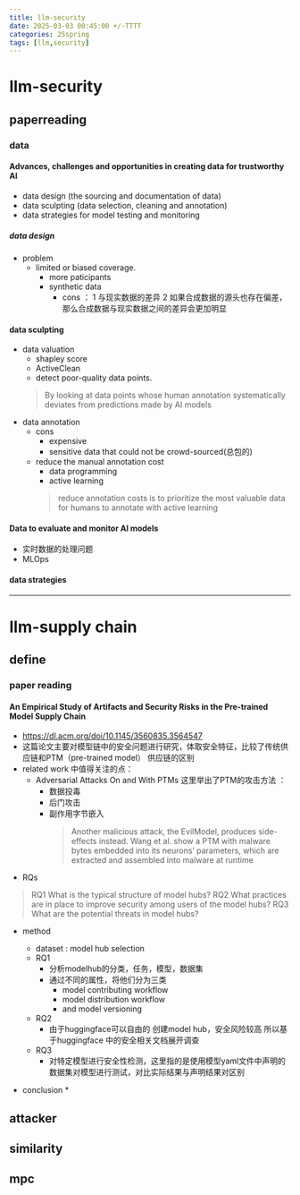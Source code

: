```yaml
---
title: llm-security
date: 2025-03-03 00:45:00 +/-TTTT
categories: 25spring
tags: [llm,security]
---
```

# llm-security
## paperreading
### data
####  Advances, challenges and opportunities in creating data for trustworthy AI
  * data design (the sourcing and documentation of data)
  * data sculpting (data selection, cleaning and annotation) 
  * data strategies for model testing and monitoring 

##### data design
* problem 
  * limited or biased coverage.
    * more paticipants
    * synthetic data
      * cons ： 1 与现实数据的差异 2 如果合成数据的源头也存在偏差，那么合成数据与现实数据之间的差异会更加明显
  
#### data sculpting
* data valuation
  * shapley score
  * ActiveClean
  * detect poor-quality data points.
  > By looking at data points whose human annotation systematically deviates from predictions made by AI models
* data annotation
  * cons  
    * expensive
    * sensitive data that could not be crowd-sourced(总包的)
  * reduce the manual annotation cost
    * data programming
    * active learning
    > reduce annotation costs is to prioritize the most valuable data for humans to annotate with active learning

#### Data to evaluate and monitor AI models
* 实时数据的处理问题
* MLOps

#### data strategies


---

# llm-supply chain
## define
### paper reading
#### An Empirical Study of Artifacts and Security Risks in the Pre-trained Model Supply Chain
* https://dl.acm.org/doi/10.1145/3560835.3564547
* 这篇论文主要对模型链中的安全问题进行研究，体取安全特征，比较了传统供应链和PTM（pre-trained model） 供应链的区别
* related work 中值得关注的点：
  * Adversarial Attacks On and With PTMs
    这里举出了PTM的攻击方法 ：
      * 数据投毒
      * 后门攻击
      * 副作用字节嵌入
        > Another malicious attack, the EvilModel, produces side-effects instead. Wang et al. show a PTM with malware bytes embedded into its neurons’ parameters, which are extracted and assembled into malware at runtime
* RQs
> RQ1 What is the typical structure of model hubs? 
> RQ2 What practices are in place to improve security among users of the model hubs? 
> RQ3 What are the potential threats in model hubs?

* method
  * dataset : model hub selection
  * RQ1
    * 分析modelhub的分类，任务，模型，数据集
    * 通过不同的属性，将他们分为三类
      * model contributing workflow
      * model distribution workflow
      * and model versioning
  * RQ2
    * 由于huggingface可以自由的 创建model hub，安全风险较高 所以基于huggingface 中的安全相关文档展开调查
  * RQ3
    * 对特定模型进行安全性检测，这里指的是使用模型yaml文件中声明的数据集对模型进行测试，对比实际结果与声明结果对区别


* conclusion
  * 
## attacker

## similarity

## mpc